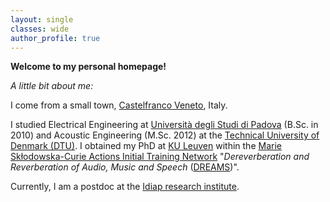 ```yaml
---
layout: single
classes: wide
author_profile: true
---
```


**Welcome to my personal homepage!**

_A little bit about me:_

I come from a small town, [Castelfranco Veneto](http://en.wikipedia.org/wiki/Castelfranco_Veneto), Italy.

I studied Electrical Engineering at [Università degli Studi di Padova](http://www.unipd.it) (B.Sc. in 2010)
and Acoustic Engineering (M.Sc. 2012) at the [Technical University of Denmark (DTU)](http://www.dtu.dk).
I obtained my PhD at [KU Leuven](http://www.kuleuven.be) within the [Marie Skłodowska-Curie Actions Initial Training Network](http://ec.europa.eu/research/mariecurieactions/)
"_Dereverberation and Reverberation of Audio, Music and Speech_
([DREAMS](http://www.dreams-itn.eu/))".

Currently, I am a postdoc at the [Idiap research institute](https://www.idiap.ch/en).
